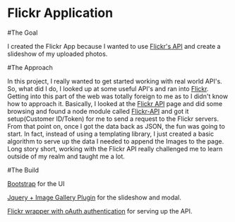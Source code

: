 # Flickr Application

#The Goal

I created the Flickr App because I wanted to use <a href="https://www.flickr.com/services/api/">Flickr's API</a> and create a 
slideshow of my uploaded photos.


#The Approach

In this project, I really wanted to get started working with real world API's. So, what did I do, I looked up at some useful API's and ran into <a href="http://flickr.com">Flickr</a>. Getting into this part of the web was totally foreign to me as to I didn't know how to approach it. Basically, I looked at the <a href="https://www.flickr.com/services/api/">Flickr API</a> page and did some browsing and found a node module called <a href="https://www.npmjs.com/package/flickr">Flickr-API</a> and got it setup(Customer ID/Token) for me to send a request to the Flickr servers. From that point on, once I got the data back as JSON, the fun was going to start. In fact, instead of using a templating library, I just created a basic algorithm to serve up the data I needed to append the Images to the page. Long story short, working with the Flickr API really challenged me to learn outside of my realm and taught me a lot.

#The Build

<a href="http://www.getbootstrap.com/">Bootstrap</a> for the UI

<a href="https://blueimp.github.io/jQuery-Image-Gallery">Jquery + Image Gallery Plugin</a> for the slideshow and modal.

<a href="https://www.npmjs.com/package/flickrapi">Flickr wrapper with oAuth authentication</a> for serving up the API.







